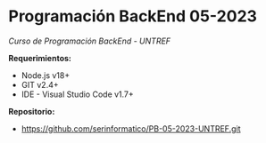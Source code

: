 # Programación BackEnd 05-2023
*Curso de Programación BackEnd - UNTREF*


**Requerimientos:**
- Node.js v18+
- GIT v2.4+
- IDE - Visual Studio Code v1.7+

**Repositorio:**
- https://github.com/serinformatico/PB-05-2023-UNTREF.git
